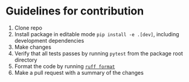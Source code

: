 # Guidelines for contribution

1. Clone repo
2. Install package in editable mode `pip install -e .[dev]`, including development dependencies
3. Make changes
4. Verify that all tests passes by running `pytest` from the package root directory
5. Format the code by running [`ruff format`](https://docs.astral.sh/ruff/formatter/)
6. Make a pull request with a summary of the changes
